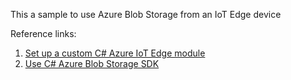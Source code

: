 This a sample to use Azure Blob Storage from an IoT Edge device

Reference links:
1. [Set up a custom C# Azure IoT Edge module](https://docs.microsoft.com/en-us/azure/iot-edge/tutorial-csharp-module)
2. [Use C# Azure Blob Storage SDK](https://docs.microsoft.com/en-us/azure/storage/blobs/storage-quickstart-blobs-dotnet?tabs=macos)